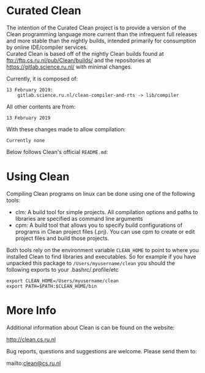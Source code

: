 # Curated Clean

The intention of the Curated Clean project is to provide a version of the Clean programming language more current than the infrequent full releases and more stable than the nightly builds, intended primarily for consumption by online IDE/compiler services.  
Curated Clean is based off of the nightly Clean builds found at ftp://ftp.cs.ru.nl/pub/Clean/builds/ and the repositories at https://gitlab.science.ru.nl/ with minimal changes. 

Currently, it is composed of:

	13 February 2019:
		gitlab.science.ru.nl/clean-compiler-and-rts -> lib/compiler

All other contents are from:

	13 February 2019

With these changes made to allow compilation:

	Currently none

Below follows Clean's official `README.md`:

# Using Clean

Compiling Clean programs on linux can be done using one of the following tools:

- clm: A build tool for simple projects. All compilation options and paths to libraries are specified as command line arguments
- cpm: A build tool that allows you to specify build configurations of programs in Clean project files (.prj).
       You can use cpm to create or edit project files and build those projects.

Both tools rely on the environment variable `CLEAN_HOME` to point to where you installed Clean to find libraries and executables.
So for example if you have unpacked this package to `/Users/myusername/clean` you should the following exports to your .bashrc/.profile/etc
```
export CLEAN_HOME=/Users/myusername/clean
export PATH=$PATH:$CLEAN_HOME/bin
```

# More Info

Additional information about Clean is can be found on the website:

  http://clean.cs.ru.nl

Bug reports, questions and suggestions are welcome. Please send them to:

  mailto:clean@cs.ru.nl
